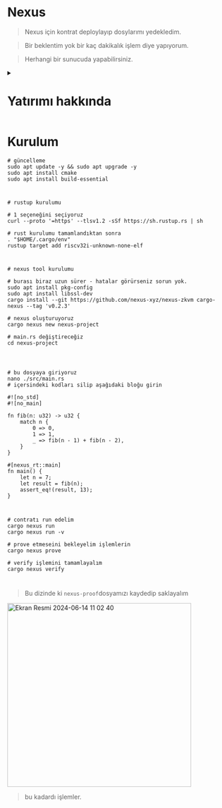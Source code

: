# Nexus

> Nexus için kontrat deploylayıp dosylarımı yedekledim.

> Bir beklentim yok bir kaç dakikalık işlem diye yapıyorum.

> Herhangi bir sunucuda yapabilirsiniz. 

<details>
  <summary> <h1> Yatırımı hakkında </summary> </h1>

![image](https://github.com/ruesandora/Nexus/assets/101149671/9fcbe5d7-d88c-49b8-af65-768132f75176)

</details>

# Kurulum

```console
# güncelleme
sudo apt update -y && sudo apt upgrade -y
sudo apt install cmake
sudo apt install build-essential
```

#

```console
# rustup kurulumu

# 1 seçeneğini seçiyoruz
curl --proto '=https' --tlsv1.2 -sSf https://sh.rustup.rs | sh

# rust kurulumu tamamlandıktan sonra
. "$HOME/.cargo/env"
rustup target add riscv32i-unknown-none-elf
```

#

```console
# nexus tool kurulumu

# burası biraz uzun sürer - hatalar görürseniz sorun yok.
sudo apt install pkg-config
sudo apt install libssl-dev
cargo install --git https://github.com/nexus-xyz/nexus-zkvm cargo-nexus --tag 'v0.2.3'

# nexus oluşturuyoruz
cargo nexus new nexus-project

# main.rs değiştireceğiz
cd nexus-project
```

#

```console

# bu dosyaya giriyoruz
nano ./src/main.rs
# içersindeki kodları silip aşağıdaki bloğu girin
```

```console
#![no_std]
#![no_main]

fn fib(n: u32) -> u32 {
    match n {
        0 => 0,
        1 => 1,
        _ => fib(n - 1) + fib(n - 2),
    }
}

#[nexus_rt::main]
fn main() {
    let n = 7;
    let result = fib(n);
    assert_eq!(result, 13);
}
```

#

```console
# contratı run edelim
cargo nexus run
cargo nexus run -v

# prove etmeseini bekleyelim işlemlerin
cargo nexus prove

# verify işlemini tamamlayalım
cargo nexus verify
```

#

> Bu dizinde ki `nexus-proof`dosyamızı kaydedip saklayalım

<img width="417" alt="Ekran Resmi 2024-06-14 11 02 40" src="https://github.com/ruesandora/Nexus/assets/101149671/b6468869-3274-4b05-857d-a82263729585">

> bu kadardı işlemler.
